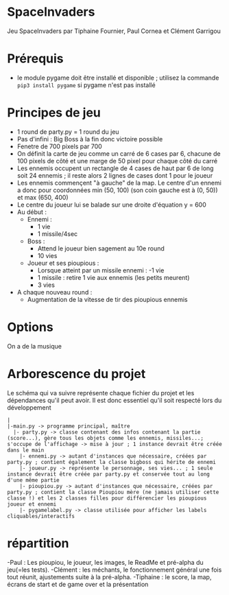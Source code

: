 # SpaceInvaders
Jeu SpaceInvaders par Tiphaine Fournier, Paul Cornea et Clément Garrigou

# Prérequis 
- le module pygame doit être installé et disponible ; utilisez la commande ```pip3 install pygame``` si pygame n'est pas installé

# Principes de jeu
- 1 round de party.py = 1 round du jeu
- Pas d'infini : Big Boss à la fin donc victoire possible
- Fenetre de 700 pixels par 700
- On définit la carte de jeu comme un carré de 6 cases par 6, chacune de 100 pixels de côté et une marge de 50 pixel pour chaque côté du carré
- Les ennemis occupent un rectangle de 4 cases de haut par 6 de long soit 24 ennemis ; il reste alors 2 lignes de cases dont 1 pour le joueur
- Les ennemis commençent "à gauche" de la map. Le centre d'un ennemi a donc pour coordonnées min (50, 100) (son coin gauche est à (0, 50)) et max (650, 400)
- Le centre du joueur lui se balade sur une droite d'équation y = 600
- Au début :
  * Ennemi :
    + 1 vie
    + 1 missile/4sec
  * Boss :
    + Attend le joueur bien sagement au 10e round
    + 10 vies
  * Joueur et ses pioupious :
    + Lorsque atteint par un missile ennemi : -1 vie
    + 1 missile : retire 1 vie aux ennemis (les petits meurent)
    + 3 vies
- A chaque nouveau round :
  * Augmentation de la vitesse de tir des pioupious ennemis

# Options
On a de la musique

# Arborescence du projet
Le schéma qui va suivre représente chaque fichier du projet et les dépendances qu'il peut avoir. Il est donc essentiel qu'il soit respecté lors du développement
```
|
|-main.py -> programme principal, maître
  |- party.py -> classe contenant des infos contenant la partie (score...), gère tous les objets comme les ennemis, missiles...; s'occupe de l'affichage -> mise à jour ; 1 instance devrait être créée dans le main
    |- ennemi.py -> autant d'instances que nécessaire, créées par party.py ; contient également la classe bigboss qui hérite de ennemi
    |- joueur.py -> représente le personnage, ses vies... ; 1 seule instance devrait être créée par party.py et conservée tout au long d'une même partie 
    |- pioupiou.py -> autant d'instances que nécessaire, créées par party.py ; contient la classe Pioupiou mère (ne jamais utiliser cette classe !) et les 2 classes filles pour différencier les pioupious joueur et ennemi
    |- pygamelabel.py -> classe utilisée pour afficher les labels cliquables/interactifs
```

# répartition
-Paul : Les pioupiou, le joueur, les images, le ReadMe et pré-alpha du jeu(=les tests).
-Clément : les méchants, le fonctionnement général une fois tout réunit, ajustements suite à la pré-alpha.
-Tiphaine : le score, la map, écrans de start et de game over et la présentation
